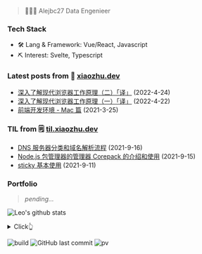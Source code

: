 > 👨🏻‍💻 Alejbc27 Data Engenieer

### Tech Stack

- 🛠 Lang & Framework: Vue/React, Javascript
- ⛏ Interest: Svelte, Typescript

### Latest posts from 📝 [xiaozhu.dev](https://xiaozhu.dev)

- [深入了解现代浏览器工作原理（二）「译」](https://xiaozhu.dev/post/inside-look-at-modern-web-browser-2/) (2022-4-24)
- [深入了解现代浏览器工作原理（一）「译」](https://xiaozhu.dev/post/inside-look-at-modern-web-browser-1/) (2022-4-22)
- [前端开发环境 - Mac 篇](https://xiaozhu.dev/post/web-dev-mac-env/) (2021-3-25)

### TIL from 🗒 [til.xiaozhu.dev](https://til.xiaozhu.dev)

- [DNS 服务器分类和域名解析流程](https://til.xiaozhu.dev/network/dns-intro) (2021-9-16)
- [Node.js 包管理器的管理器 Corepack 的介绍和使用](https://til.xiaozhu.dev/node/corepack) (2021-9-15)
- [sticky 基本使用](https://til.xiaozhu.dev/css/position-sticky) (2021-9-11)

### Portfolio

> *pending...*

![Leo's github stats](https://github-readme-stats.vercel.app/api?username=mopig&show_icons=true&theme=dracula&hide=stars,issues)

<details>
  <summary>Click👆</summary>
  <pre>
  🤷‍♂️
  </pre>
</details>

![build](https://github.com/mopig/mopig/workflows/build/badge.svg)
![GitHub last commit](https://img.shields.io/github/last-commit/mopig/mopig)
![pv](https://pageview.vercel.app/?github_user=mopig)
